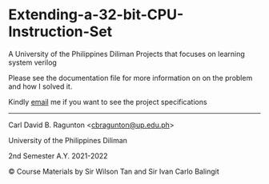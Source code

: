 # Extending-a-32-bit-CPU-Instruction-Set
A University of the Philippines Diliman Projects that focuses on learning system verilog

Please see the documentation file for more information on on the problem and how I solved it.

Kindly [email](cbragunton@up.edu.ph) me if you want to see the project specifications

---
Carl David B. Ragunton \<cbragunton@up.edu.ph\>

University of the Philippines Diliman

2nd Semester A.Y. 2021-2022

© Course Materials by Sir Wilson Tan and Sir Ivan Carlo Balingit

